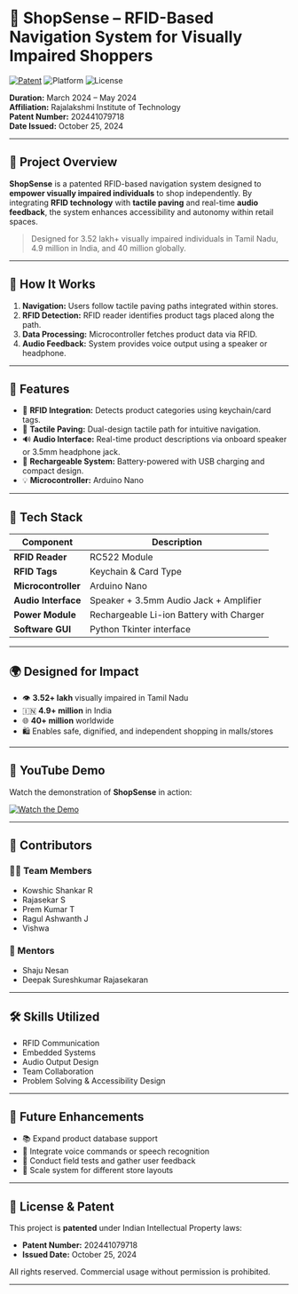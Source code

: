 # 🎯 ShopSense – RFID-Based Navigation System for Visually Impaired Shoppers

[![Patent](https://img.shields.io/badge/Patent-202441079718-blue)]()
![Platform](https://img.shields.io/badge/Platform-Arduino-orange)
![License](https://img.shields.io/badge/Status-Patented-brightgreen)

**Duration:** March 2024 – May 2024  
**Affiliation:** Rajalakshmi Institute of Technology  
**Patent Number:** 202441079718  
**Date Issued:** October 25, 2024  

---

## 🛒 Project Overview

**ShopSense** is a patented RFID-based navigation system designed to **empower visually impaired individuals** to shop independently. By integrating **RFID technology** with **tactile paving** and real-time **audio feedback**, the system enhances accessibility and autonomy within retail spaces.

> Designed for 3.52 lakh+ visually impaired individuals in Tamil Nadu, 4.9 million in India, and 40 million globally.

---

## 🔧 How It Works

1. **Navigation:** Users follow tactile paving paths integrated within stores.
2. **RFID Detection:** RFID reader identifies product tags placed along the path.
3. **Data Processing:** Microcontroller fetches product data via RFID.
4. **Audio Feedback:** System provides voice output using a speaker or headphone.

---

## 🚀 Features

- 📡 **RFID Integration:** Detects product categories using keychain/card tags.
- 🦯 **Tactile Paving:** Dual-design tactile path for intuitive navigation.
- 🔊 **Audio Interface:** Real-time product descriptions via onboard speaker or 3.5mm headphone jack.
- 🔌 **Rechargeable System:** Battery-powered with USB charging and compact design.
- 💡 **Microcontroller:** Arduino Nano 

---

## 🧠 Tech Stack

| Component                | Description                                |
|--------------------------|--------------------------------------------|
| **RFID Reader**          | RC522 Module                               |
| **RFID Tags**            | Keychain & Card Type                       |
| **Microcontroller**      | Arduino Nano                               |
| **Audio Interface**      | Speaker + 3.5mm Audio Jack + Amplifier     |
| **Power Module**         | Rechargeable Li-ion Battery with Charger   |
| **Software GUI**         | Python Tkinter interface                   |

---

## 🌍 Designed for Impact

- 👁️ **3.52+ lakh** visually impaired in Tamil Nadu  
- 🇮🇳 **4.9+ million** in India  
- 🌐 **40+ million** worldwide  
- 🛍️ Enables safe, dignified, and independent shopping in malls/stores  

---

## 🎥 YouTube Demo

Watch the demonstration of **ShopSense** in action:

[![Watch the Demo](https://img.shields.io/badge/Watch-Demo-red?logo=youtube)](https://www.youtube.com/watch?v=YOUR_VIDEO_ID)


---

## 👥 Contributors

### 🧑‍💻 Team Members
- Kowshic Shankar R  
- Rajasekar S  
- Prem Kumar T  
- Ragul Ashwanth J  
- Vishwa  

### 🧠 Mentors
- Shaju Nesan  
- Deepak Sureshkumar Rajasekaran  

---

## 🛠️ Skills Utilized

- RFID Communication  
- Embedded Systems  
- Audio Output Design  
- Team Collaboration  
- Problem Solving & Accessibility Design  

---

## 🔭 Future Enhancements

- 📚 Expand product database support  
- 📢 Integrate voice commands or speech recognition  
- 🧪 Conduct field tests and gather user feedback  
- 🏬 Scale system for different store layouts  

---

## 📜 License & Patent

This project is **patented** under Indian Intellectual Property laws:  
- **Patent Number:** 202441079718  
- **Issued Date:** October 25, 2024  

All rights reserved. Commercial usage without permission is prohibited.

---




